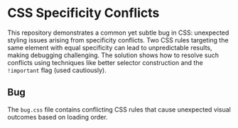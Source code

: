 # CSS Specificity Conflicts

This repository demonstrates a common yet subtle bug in CSS: unexpected styling issues arising from specificity conflicts.  Two CSS rules targeting the same element with equal specificity can lead to unpredictable results, making debugging challenging.  The solution shows how to resolve such conflicts using techniques like better selector construction and the `!important` flag (used cautiously).

## Bug

The `bug.css` file contains conflicting CSS rules that cause unexpected visual outcomes based on loading order.